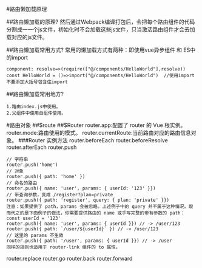 #路由懒加载原理

##路由懒加载的原理?
然后通过Webpack编译打包后，会把每个路由组件的代码分割成一一个js文件，初始化时不会加载这些js文件，只当激活路由组件才会去加载对应的js文件。

##路由懒加载常用方式?
常用的懒加载方式有两种：即使用vue异步组件 和 ES中的import
~~~
component: resolve=>(require(["@/components/HelloWorld"],resolve))
const HelloWorld = ()=>import("@/components/HelloWorld")  //使用import不要添加大括号包含住import

~~~

##路由懒加载常用地方?
~~~
1.路由index.js中使用。
2.父组件中使用自组件使用。
~~~

#路由对象
##$route
##$Router 
router.app:配置了 router 的 Vue 根实例。
router.mode:路由使用的模式。
router.currentRoute:当前路由对应的路由信息对象。
###Router 实例方法
router.beforeEach
router.beforeResolve
router.afterEach
router.push
~~~
// 字符串
router.push('home')
// 对象
router.push({ path: 'home' })
// 命名的路由
router.push({ name: 'user', params: { userId: '123' }})
// 带查询参数，变成 /register?plan=private
router.push({ path: 'register', query: { plan: 'private' }})
注意：如果提供了 path，params 会被忽略。上述例子中的 query 并不属于这种情况。取而代之的是下面例子的做法，你需要提供路由的 name 或手写完整的带有参数的 path：
const userId = '123'
router.push({ name: 'user', params: { userId }}) // -> /user/123
router.push({ path: `/user/${userId}` }) // -> /user/123
// 这里的 params 不生效
router.push({ path: '/user', params: { userId }}) // -> /user
同样的规则也适用于 router-link 组件的 to 属性。
~~~
router.replace
router.go
router.back
router.forward



